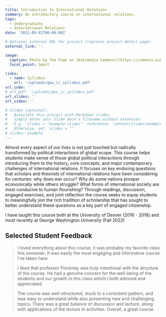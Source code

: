 ```yaml
---
title: Introduction to International Relations
summary: An introductory course on international relations.
tags:
  - Undergraduate
  - International Relations
date: '2022-09-01T00:00:00Z'

# Optional external URL for project (replaces project detail page).
external_link: ''

image:
  caption: Photo by Tom Page on [Wikimedia Commons](https://commons.wikimedia.org/wiki/File:United_Nations_Flags_-_cropped.jpg)
  focal_point: Smart

links:
  - name: Syllabus
    url: '/uploads/gwu_ir_syllabus.pdf'
url_code: ''
# url_pdf: '/uploads/gwu_ir_syllabus.pdf'
url_slides: ''
url_video: ''

# Slides (optional).
#   Associate this project with Markdown slides.
#   Simply enter your slide deck's filename without extension.
#   E.g. `slides = "example-slides"` references `content/slides/example-slides.md`.
#   Otherwise, set `slides = ""`.
# slides: example
---
```


Almost every aspect of our lives is not just touched but radically transformed by political interactions of global scope. This course helps students make sense of those global political interactions through introducing them to the history, core concepts, and major contemporary challenges of international relations. It focuses on key enduring questions that scholars and theorists of international relations have been considering for centuries: why does war occur? Why do some nations prosper economically while others struggle? What forms of international society are most conducive to human flourishing? Through readings, discussion, engaged exercises, and joint reflection the course seeks to equip students to meaningfully join the rich tradition of scholarship that has sought to better understand these questions as a key part of engaged citizenship.

I have taught this course both at the University of Denver (2016 - 2018) and most recently at George Washington University (Fall 2022)

## Selected Student Feedback

>I loved everything about this course, it was probably my favorite class this semester. It was easily the most engaging and informative course I’ve taken here.

>I liked that professor Pinckney was truly intentional with the structure of the course. He had a genuine concern for the well-being of the students and our growth in this
class which I both admired and appreciated.

>The course was well-structured, stuck to a consistent pattern, and was easy to understand while also presenting new and challenging topics. There was a great balance of
discussion and lecture, along with applications of the lecture in activities. Overall, a great course.
